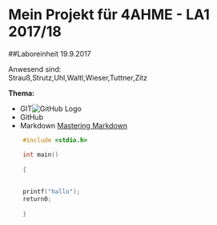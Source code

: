 # Mein Projekt für 4AHME - LA1 2017/18

##Laboreinheit 19.9.2017

Anwesend sind:  
Strauß,Strutz,Uhl,Waltl,Wieser,Tuttner,Zitz  

**Thema:**
* GIT![GitHub Logo](/images/logo.png)
* GitHub 
* Markdown
[Mastering Markdown](https://guides.github.com/features/mastering-markdown/)

~~~C
    #include <stdio.h>

    int main()
    
    {
    
    
    printf("hallo");
    return0;
    
    }
~~~
